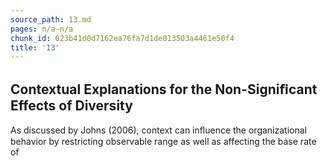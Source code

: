 ```yaml
---
source_path: 13.md
pages: n/a-n/a
chunk_id: 023b41d0d7162ea76fa7d1de013503a4461e50f4
title: '13'
---
```

## Contextual Explanations for the Non-Signiﬁcant Effects of Diversity

As discussed by Johns (2006), context can inﬂuence the organizational behavior by restricting observable range as well as affecting the base rate of
